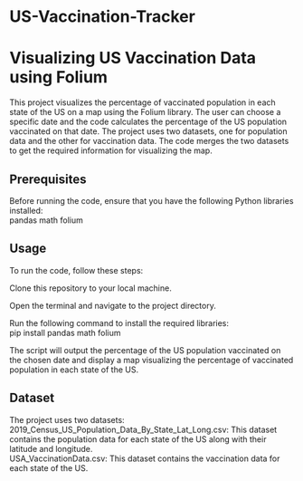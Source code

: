 # US-Vaccination-Tracker
# Visualizing US Vaccination Data using Folium
This project visualizes the percentage of vaccinated population in each state of the US on a map using the Folium library. The user can choose a specific date and the code calculates the percentage of the US population vaccinated on that date. The project uses two datasets, one for population data and the other for vaccination data. The code merges the two datasets to get the required information for visualizing the map.

## Prerequisites
Before running the code, ensure that you have the following Python libraries installed:</br>
pandas
math
folium

## Usage
To run the code, follow these steps:

Clone this repository to your local machine.

Open the terminal and navigate to the project directory.

Run the following command to install the required libraries:</br>
pip install pandas math folium

The script will output the percentage of the US population vaccinated on the chosen date and display a map visualizing the percentage of vaccinated population in each state of the US.

## Dataset
The project uses two datasets:</br>
2019_Census_US_Population_Data_By_State_Lat_Long.csv: This dataset contains the population data for each state of the US along with their latitude and longitude.</br>
USA_VaccinationData.csv: This dataset contains the vaccination data for each state of the US.
